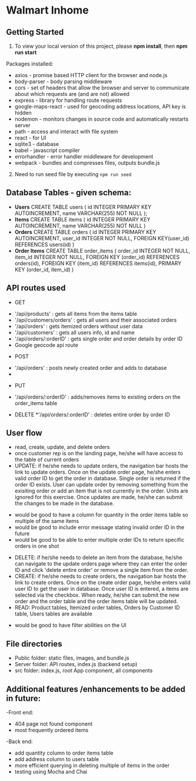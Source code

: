 # Walmart Inhome

## Getting Started
1. To view your local version of this project, please **npm install**, then **npm run start**

Packages installed:
* axios - promise based HTTP client for the browser and node.js
* body-parser - body parsing middleware
* cors - set of headers that allow the browser and server to communicate about which requests are (and are not) allowed
* express - library for handling route requests
* google-maps-react - used for geocoding address locations, API key is hidden
* nodemon - monitors changes in source code and automatically restarts server
* path - access and interact with file system
* react - for UI
* sqlite3 - database
* babel - javascript compiler
* errorhandler - error handler middleware for development
* webpack - bundles and compresses files, outputs bundle.js

2. Need to run seed file by executing `npm run seed`


## Database Tables - given schema:
* **Users**
CREATE TABLE users (
  id INTEGER PRIMARY KEY AUTOINCREMENT,
  name VARCHAR(255) NOT NULL
);
* **Items**
CREATE TABLE items (
  id INTEGER PRIMARY KEY AUTOINCREMENT,
  name VARCHAR(255) NOT NULL
)
* **Orders**
CREATE TABLE orders (
  id INTEGER PRIMARY KEY AUTOINCREMENT,
  user_id INTEGER NOT NULL,
  FOREIGN KEY(user_id) REFERENCES users(id)
)
* **Order Items**
CREATE TABLE order_items (
  order_id INTEGER NOT NULL,
  item_id INTEGER NOT NULL,
  FOREIGN KEY (order_id) REFERENCES orders(id),
  FOREIGN KEY (item_id) REFERENCES items(id),
  PRIMARY KEY (order_id, item_id)
)


## API routes used
- GET
* '/api/products' : gets all items from the items table
* '/api/customers/orders' : gets all users and their associated orders
* '/api/orders' : gets itemized orders without user data
* '/api/customers' : gets all users info, id and name
* '/api/orders/:orderID' : gets single order and order details by order ID
* Google geocode api route
- POST
* '/api/orders' : posts newly created order and adds to database
*
- PUT
* '/api/orders/:orderID' : adds/removes items to existing orders on the order_items table
- DELETE
*'/api/orders/:orderID' : deletes entire order by order ID

## User flow
- read, create, update, and delete orders
- once customer rep is on the landing page, he/she will have access to the table of current orders
- UPDATE: if he/she needs to update orders, the navigation bar hosts the link to update orders. Once on the update order page, he/she enters valid order ID to get the order in database. Single order is returned if the order ID exists. User can update order by removing something from the exisiting order or add an item that  is not currently in the order. Units are ignored for this exercise. Once updates are made, he/she can submit the changes to be made in the database.
* would be good to have a column for quantity in the order items table so multiple of the same items
* would be good to include error message stating invalid order ID in the future
* would be good to be able to enter multiple order IDs to return specific orders in one shot
- DELETE: if he/she needs to delete an item from the database, he/she can navigate to the update orders page where they can enter the order ID and click  'delete entire  order' or remove a single item from the order.
- CREATE: if he/she needs to create orders, the navigation bar hosts the link to create orders. Once on the create order page, he/she enters valid user ID to get the user in database. Once user ID is entered, a items are selected via the checkbox. When ready, he/she can submit the new order and the order table and the order items table will be updated.
-  READ: Product tables, Itemized order tables, Orders by Customer ID table, Users tables are available
* would be good to have filter abilities on the UI

## File directories
- Public folder: static files, images, and bundle.js
- Server folder: API routes, index.js (backend setup)
- src folder: index.js, root App component, all components

## Additional features /enhancements to be added in future:
-Front end:
* 404 page not found component
* most frequently ordered items

-Back end:
* add quantity column to order items table
* add address column to users table
* more efficient querying in deleting multiple of items in the order
* testing using Mocha and Chai
